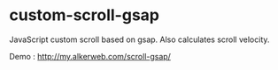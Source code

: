 # custom-scroll-gsap
JavaScript custom scroll based on gsap. Also calculates scroll velocity.

Demo : http://my.alkerweb.com/scroll-gsap/
